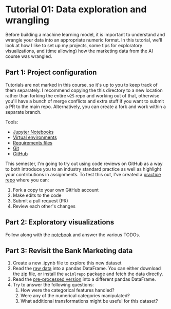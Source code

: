 # Tutorial 01: Data exploration and wrangling
Before building a machine learning model, it is important to understand and wrangle your data into an appropriate numeric format. In this tutorial, we'll look at how I like to set up my projects, some tips for exploratory visualizations, and (time allowing) how the marketing data from the AI course was wrangled.

## Part 1: Project configuration
Tutorials are not marked in this course, so it's up to you to keep track of them separately. I recommend copying the this directory to a new location rather than forking the entire `w25` repo and working out of that, otherwise you'll have a bunch of merge conflicts and extra stuff if you want to submit a PR to the main repo. Alternatively, you can create a fork and work within a separate branch.

Tools:
- [Jupyter Notebooks](https://jupyter.org/)
- [Virtual environments](https://docs.python.org/3/library/venv.html)
- [Requirements files](https://pip.pypa.io/en/stable/user_guide/#requirements-files)
- [Git](https://git-scm.com/)
- [GitHub](https://github.com)

This semester, I'm going to try out using code reviews on GitHub as a way to both introduce you to an industry standard practice as well as highlight your contributions in assignments. To test this out, I've created a [practice repo](https://github.com/mru-comp4630-w25/pr_practice) where you can:
1. Fork a copy to your own GitHub account
2. Make edits to the code
3. Submit a pull request (PR)
4. Review each other's changes

## Part 2: Exploratory visualizations
Follow along with the [notebook](visualization_tips.ipynb) and answer the various TODOs.

## Part 3: Revisit the Bank Marketing data
1. Create a new .ipynb file to explore this new dataset
2. Read the [raw data](https://archive.ics.uci.edu/dataset/222/bank+marketing) into a pandas DataFrame. You can either download the zip file, or install the `ucimlrepo` package and fetch the data directly.
3. Read the [pre-processed version](marketing_cleaned.csv) into a different pandas DataFrame.
4. Try to answer the following questions:
    1. How were the categorical features handled?
    2. Were any of the numerical categories manipulated?
    3. What additional transformations might be useful for this dataset?